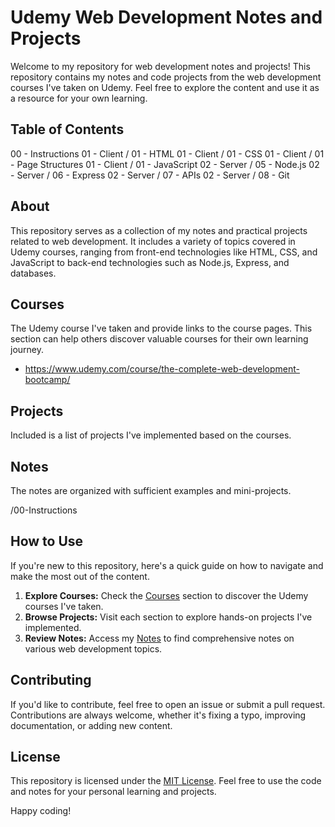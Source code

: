 # Udemy Web Development Notes and Projects

Welcome to my repository for web development notes and projects! This repository contains my notes and code projects from the web development courses I've taken on Udemy. Feel free to explore the content and use it as a resource for your own learning.

## Table of Contents

00 - Instructions
01 - Client / 01 - HTML
01 - Client / 01 - CSS
01 - Client / 01 - Page Structures
01 - Client / 01 - JavaScript
02 - Server / 05 - Node.js
02 - Server / 06 - Express
02 - Server / 07 - APIs
02 - Server / 08 - Git

## About

This repository serves as a collection of my notes and practical projects related to web development. It includes a variety of topics covered in Udemy courses, ranging from front-end technologies like HTML, CSS, and JavaScript to back-end technologies such as Node.js, Express, and databases.

## Courses

The Udemy course I've taken and provide links to the course pages. This section can help others discover valuable courses for their own learning journey.

- https://www.udemy.com/course/the-complete-web-development-bootcamp/

## Projects

Included is a list of projects I've implemented based on the courses. 

## Notes

The notes are organized with sufficient examples and mini-projects.

/00-Instructions


## How to Use

If you're new to this repository, here's a quick guide on how to navigate and make the most out of the content.

1. **Explore Courses:** Check the [Courses](#courses) section to discover the Udemy courses I've taken.
2. **Browse Projects:** Visit each section to explore hands-on projects I've implemented.
3. **Review Notes:** Access my [Notes](#notes) to find comprehensive notes on various web development topics.

## Contributing

If you'd like to contribute, feel free to open an issue or submit a pull request. Contributions are always welcome, whether it's fixing a typo, improving documentation, or adding new content.

## License

This repository is licensed under the [MIT License](LICENSE). Feel free to use the code and notes for your personal learning and projects.

Happy coding!
